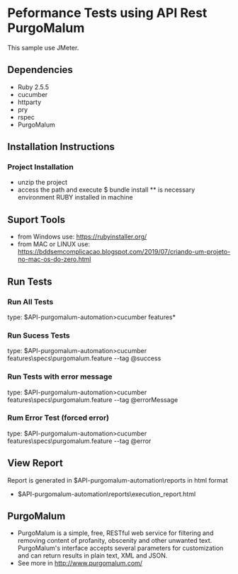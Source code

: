 # Peformance Tests using API Rest PurgoMalum

This sample use JMeter.

## Dependencies

* Ruby 2.5.5
* cucumber
* httparty
* pry
* rspec
* PurgoMalum

## Installation Instructions

### Project Installation

* unzip the project
* access the path and execute $ bundle install
** is necessary environment RUBY installed in machine

## Suport Tools

* from Windows use: https://rubyinstaller.org/
* from MAC or LINUX use: https://bddsemcomplicacao.blogspot.com/2019/07/criando-um-projeto-no-mac-os-do-zero.html

## Run Tests

### Run All Tests
type: $API-purgomalum-automation>cucumber features\*

### Run Sucess Tests
type: $API-purgomalum-automation>cucumber features\specs\purgomalum.feature --tag @success

### Run Tests with error message
type: $API-purgomalum-automation>cucumber features\specs\purgomalum.feature --tag @errorMessage

### Rum Error Test (forced error)
type: $API-purgomalum-automation>cucumber features\specs\purgomalum.feature --tag @error

## View Report
Report is generated in $API-purgomalum-automation\reports in html format
- $API-purgomalum-automation\reports\execution_report.html

## PurgoMalum

* PurgoMalum is a simple, free, RESTful web service for filtering and removing content of profanity, obscenity and other unwanted text. PurgoMalum's interface accepts several parameters for customization and can return results in plain text, XML and JSON. 
* See more in http://www.purgomalum.com/